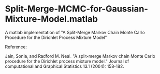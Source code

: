 # Split-Merge-MCMC-for-Gaussian-Mixture-Model.matlab
A matlab implementation of "A Split-Merge Markov Chain Monte Carlo Procedure for the Dirichlet Process Mixture Model"


Reference:

Jain, Sonia, and Radford M. Neal. "A split-merge Markov chain Monte Carlo procedure for the Dirichlet process mixture model." Journal of computational and Graphical Statistics 13.1 (2004): 158-182.
